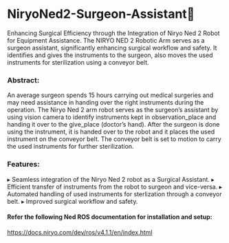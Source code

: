 # NiryoNed2-Surgeon-Assistant🦾
Enhancing Surgical Efficiency through the Integration of Niryo Ned 2 Robot for Equipment Assistance. The NIRYO NED 2 Robotic Arm serves as a surgeon assistant, significantly enhancing surgical workflow and safety. It identifies and gives the instruments to the surgeon, also moves the used instruments for sterilization using a conveyor belt.

### Abstract: 
An average surgeon spends 15 hours carrying out medical surgeries and may need assistance in handing over the right instruments during the operation. The Niryo Ned 2 arm robot serves as the surgeon’s assistant by using vision camera to identify instruments kept in observation_place and handing it over to the give_place (doctor’s hand).
After the surgeon is done using the instrument, it is handed over to the robot and it places the used instrument on the conveyor belt. The conveyor belt is set to motion to carry the used instruments for further sterilization.

### Features:
▸ Seamless integration of the Niryo Ned 2 robot as a Surgical Assistant.
▸ Efficient transfer of instruments from the robot to surgeon and vice-versa.
▸ Automated handling of used instruments for sterlization through a conveyor belt.
▸ Improved surgical workflow and safety.

#### Refer the following Ned ROS documentation for installation and setup:
https://docs.niryo.com/dev/ros/v4.1.1/en/index.html



